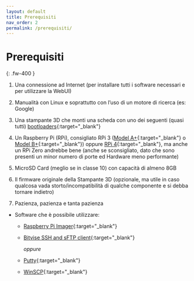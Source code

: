 ```yaml
---
layout: default
title: Prerequisiti
nav_order: 2
permalink: /prerequisiti/
---
```


# Prerequisiti
{: .fw-400 }

1. Una connessione ad Internet (per installare tutti i software necessari e per utilizzare la WebUI)

1. Manualità con Linux e soprattutto con l’uso di un motore di ricerca (es: Google)

1. Una stampante 3D che monti una scheda con uno dei seguenti (quasi tutti) [bootloaders](https://github.com/KevinOConnor/klipper/blob/master/docs/Bootloaders.md){:target="_blank"}

1. Un Raspberry Pi (RPi), consigliato RPi 3 ([Model A+](https://www.raspberrypi.org/products/raspberry-pi-3-model-a-plus/){:target="_blank"} o [Model B+](https://www.raspberrypi.org/products/raspberry-pi-3-model-b-plus/){:target="_blank"}) oppure [RPi 4](https://www.raspberrypi.org/products/raspberry-pi-4-model-b/){:target="_blank"}, ma anche un RPi Zero andrebbe bene (anche se sconsigliato, dato che sono presenti un minor numero di porte ed Hardware meno performante)

1. MicroSD Card (meglio se in classe 10) con capacità di almeno 8GB

1. Il firmware originale della Stampante 3D (opzionale, ma utile in caso qualcosa vada storto/incompatibilità di qualche componente e si debba tornare indietro)

1. Pazienza, pazienza e tanta pazienza

* Software che è possibile utilizzare:
  * [Raspberry Pi Imager](https://www.raspberrypi.org/software/){:target="_blank"}
  * [Bitvise SSH and sFTP client](https://www.bitvise.com/ssh-client-download){:target="_blank"}

     _oppure_

  * [Putty](https://www.chiark.greenend.org.uk/~sgtatham/putty/latest.html){:target="_blank"}
  * [WinSCP](https://winscp.net/eng/download.php){:target="_blank"}
